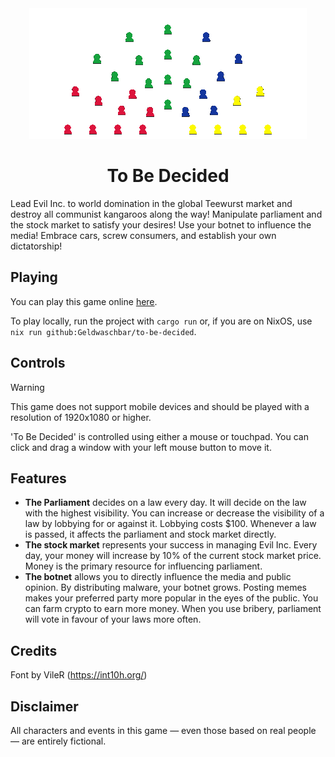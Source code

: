 <div align="Center">
    <img src="pictures/to-be-decided.png">
    <h1>To Be Decided</h1>
</div>

Lead Evil Inc. to world domination in the global Teewurst market and destroy all communist kangaroos along the way!
Manipulate parliament and the stock market to satisfy your desires! Use your botnet to influence the media! Embrace cars, screw consumers, and establish your own dictatorship!

## Playing

You can play this game online [here](https://geldwaschbar.github.io/to-be-decided/).

To play locally, run the project with `cargo run` or, if you are on NixOS, use `nix run github:Geldwaschbar/to-be-decided`.

## Controls

> [!WARNING]
> This game does not support mobile devices and should be played with a resolution of 1920x1080 or higher.

'To Be Decided' is controlled using either a mouse or touchpad. You can click and drag a window with your left mouse button to move it.

## Features

- **The Parliament** decides on a law every day. It will decide on the law with the highest visibility. You can increase or decrease the visibility of a law by lobbying for or against it. Lobbying costs $100. Whenever a law is passed, it affects the parliament and stock market directly.
- **The stock market** represents your success in managing Evil Inc. Every day, your money will increase by 10% of the current stock market price. Money is the primary resource for influencing parliament.
- **The botnet** allows you to directly influence the media and public opinion. By distributing malware, your botnet grows. Posting memes makes your preferred party more popular in the eyes of the public. You can farm crypto to earn more money. When you use bribery, parliament will vote in favour of your laws more often.

## Credits

Font by VileR (https://int10h.org/)

## Disclaimer

All characters and events in this game — even those based on real people — are entirely fictional.

